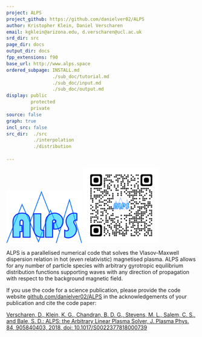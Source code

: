 ```yaml
---
project: ALPS
project_github: https://github.com/danielver02/ALPS
author: Kristopher Klein, Daniel Verscharen
email: kgklein@arizona.edu, d.verscharen@ucl.ac.uk
srd_dir: src
page_dir: docs
output_dir: docs
fpp_extensions: f90
base_url: http://www.alps.space
ordered_subpage: INSTALL.md
                 ./sub_doc/tutorial.md
                 ./sub_doc/input.md
                 ./sub_doc/output.md
display: public
         protected
         private
source: false
graph: true
incl_src: false
src_dir:  ./src
          ./interpolation
          ./distribution

---
```


<img src="./sub_doc/ALPS_logo.png" alt="drawing" width="200"/>
<img src="./sub_doc/qrcode_alps_github.png" alt="drawing" width="200"/>

ALPS is a parallelised numerical code that solves the Vlasov-Maxwell dispersion
relation in hot (even relativistic) magnetised plasma. ALPS allows for any
number of particle species with arbitrary gyrotropic equilibrium distribution
functions supporting waves with any direction of propagation with respect to
the background magnetic field.

If you use the code for a science publication, please provide the code website
[github.com/danielver02/ALPS](https://github.com/danielver02/ALPS) in the acknowledgements of your publication and cite the code paper:

[Verscharen, D., Klein, K. G., Chandran, B. D. G., Stevens, M. L., Salem, C. S.,
and Bale, S. D.: ALPS: the Arbitrary Linear Plasma Solver, J. Plasma Phys. 84,
905840403, 2018, doi: 10.1017/S0022377818000739](http://doi.org/10.1017/S0022377818000739)
